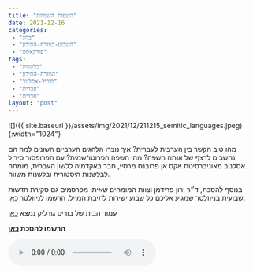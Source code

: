 ```yaml
---
title: "השפות השמיות"
date: 2021-12-16
categories: 
 - "בלוג"
 - "השבוע-במזרח-התיכון"
 - "פודקאסט"
tags: 
 - "בלשנות"
 - "המזרח-התיכון"
 - "סיריל-אסלנוב"
 - "עברית"
 - "ערבית"
layout: "post"
---
```


![]({{ site.baseurl }}/assets/img/2021/12/211215_semitic_languages.jpeg){:width="1024"}

מהו טיב הקשר בין הערבית לעברית? איך נוצרו הלהגים הערביים השונים למה הם נחשבים לרצף של אותה השפה? מהי השפה הפרוטו־שמית? עם הפרופסור סיריל אסלנוב מאוניברסיטת אקס אן פרובנס מרסיי, חבר באקדמיה ללשון העברית, מומחה לבלשנות היסטורית ובלשנות משווה.

בנוסף להסכת, ד״ר ירון פרידמן וצוות המומחים שאיתו מפרסמים גם סקירת חדשות שבועית בניוזלטר שמגיע אליכם כל שבוע ישירות לתיבת המייל. הרשמו לניוזלטר [כאן](https://haifa.us7.list-manage.com/subscribe?u=11fe1442157d219f56c36d2a9&id=e0b5399e69).

עמוד הבית של בוריס גורליק נמצא [כאן](http://he.gorelik.net/about)

**הרשמו להסכת [כאן](https://anchor.fm/hashavua)**

<audio controls src="https://d3ctxlq1ktw2nl.cloudfront.net/staging/2021-11-16/237976934-44100-2-67406fd7b94e2.m4a" class=" wp-block-audio"></audio>

